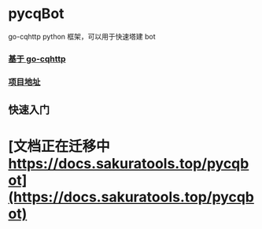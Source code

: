 # pycqBot

go-cqhttp python 框架，可以用于快速塔建 bot

### 	[基于 go-cqhttp](https://github.com/Mrs4s/go-cqhttp)

### [项目地址](https://github.com/FengLiuFeseliud/pycqBot)

## 快速入门

# [文档正在迁移中 https://docs.sakuratools.top/pycqbot](https://docs.sakuratools.top/pycqbot)
